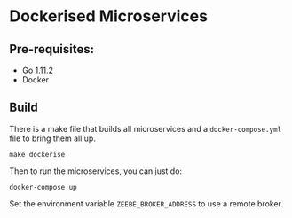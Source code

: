 # Dockerised Microservices

## Pre-requisites:

* Go 1.11.2
* Docker

## Build

There is a make file that builds all microservices and a `docker-compose.yml` file to bring them all up.

```
make dockerise
```

Then to run the microservices, you can just do:

```
docker-compose up
```

Set the environment variable `ZEEBE_BROKER_ADDRESS` to use a remote broker.